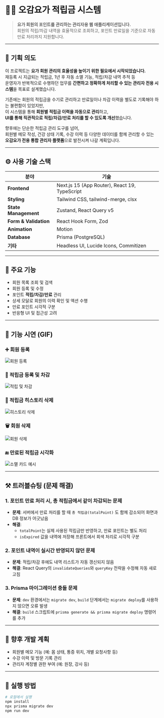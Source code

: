 # 🧘‍♀️ 오감요가 적립금 시스템

> **요가 회원의 포인트를 관리하는 관리자용 웹 애플리케이션입니다.**  
> 회원의 적립/차감 내역을 효율적으로 조회하고, 포인트 만료일을 기준으로 자동 만료 처리까지 지원합니다.

---

## 🎯 기획 의도

이 프로젝트는 **요가 회원 관리의 효율성을 높이기 위한 필요에서 시작되었습니다.**  
재등록 시 지급되는 적립금, 1년 후 자동 소멸 기능, 적립/차감 내역 추적 등  
운영자가 반복적으로 수행하던 업무를 **간편하고 정확하게 처리할 수 있는 관리자 전용 시스템**을 목표로 설계했습니다.

기존에는 회원의 적립금을 수기로 관리하고 만료일이나 차감 이력을 별도로 기록해야 하는 불편함이 있었지만,  
이 시스템을 통해 **회원별 적립금 이력을 자동으로 관리**하고,  
**UI를 통해 직관적으로 적립/차감/만료 처리를 할 수 있도록 개선**했습니다.

향후에는 단순한 적립금 관리 도구를 넘어,  
회원별 메모 작성, 건강 상태 기록, 수강 이력 등 다양한 데이터를 함께 관리할 수 있는  
**오감요가 전용 통합 관리자 플랫폼**으로 발전시켜 나갈 계획입니다.

---

## ⚙️ 사용 기술 스택

| 분야                  | 기술                                          |
| --------------------- | --------------------------------------------- |
| **Frontend**          | Next.js 15 (App Router), React 19, TypeScript |
| **Styling**           | Tailwind CSS, tailwind-merge, clsx            |
| **State Management**  | Zustand, React Query v5                       |
| **Form & Validation** | React Hook Form, Zod                          |
| **Animation**         | Motion                                        |
| **Database**          | Prisma (PostgreSQL)                           |
| **기타**              | Headless UI, Lucide Icons, Commitizen         |

---

## 📌 주요 기능

- 회원 목록 조회 및 검색
- 회원 등록 및 수정
- 포인트 **적립/차감/만료** 관리
- 상세 모달로 회원의 이력 확인 및 액션 수행
- 만료 포인트 시각적 구분
- 반응형 UI 및 접근성 고려

---

## 🎥 기능 시연 (GIF)

### ➕ 회원 등록

![회원 등록](./member-register.gif)

### 🧾 적립금 등록 및 차감

![적립 및 차감](./point-add-deduct.gif)

### 🧹 적립금 히스토리 삭제

![히스토리 삭제](./point-history-delete.gif)

### 🗑️ 회원 삭제

![회원 삭제](./member-delete.gif)

### 🔚 만료된 적립금 시각화

![소멸 카드 예시](./point-expired-card.png)

---

## ⚒️ 트러블슈팅 (문제 해결)

### 1. 포인트 만료 처리 시, 총 적립금에서 같이 차감되는 문제

- **문제**: 서버에서 만료 처리를 할 때 `총 적립금(totalPoint)` 도 함께 감소되어 화면과 DB 정보가 어긋났음
- **해결**:
  - `totalPoint`는 실제 사용된 적립금만 반영하고, 만료 포인트는 별도 처리
  - `isExpired` 값을 내역에 저장해 프론트에서 회색 처리로 시각적 구분

### 2. 포인트 내역이 실시간 반영되지 않던 문제

- **문제**: 적립/차감 후에도 내역 리스트가 자동 갱신되지 않음
- **해결**: React Query의 `invalidateQueries`와 `queryKey` 전략을 수정해 자동 새로고침

### 3. Prisma 마이그레이션 충돌 문제

- **문제**: `dev` 환경에서는 `migrate dev`, `build` 단계에서는 `migrate deploy`를 사용하지 않으면 오류 발생
- **해결**: `build` 스크립트에 `prisma generate && prisma migrate deploy` 명령어를 추가

---

## 🔮 향후 개발 계획

- 회원별 메모 기능 (예: 몸 상태, 통증 위치, 개별 요청사항 등)
- 수강 이력 및 방문 기록 관리
- 관리자 계정별 권한 부여 (예: 원장, 강사 등)

---

## 🧪 실행 방법

```bash
# 로컬에서 실행
npm install
npx prisma migrate dev
npm run dev
```
